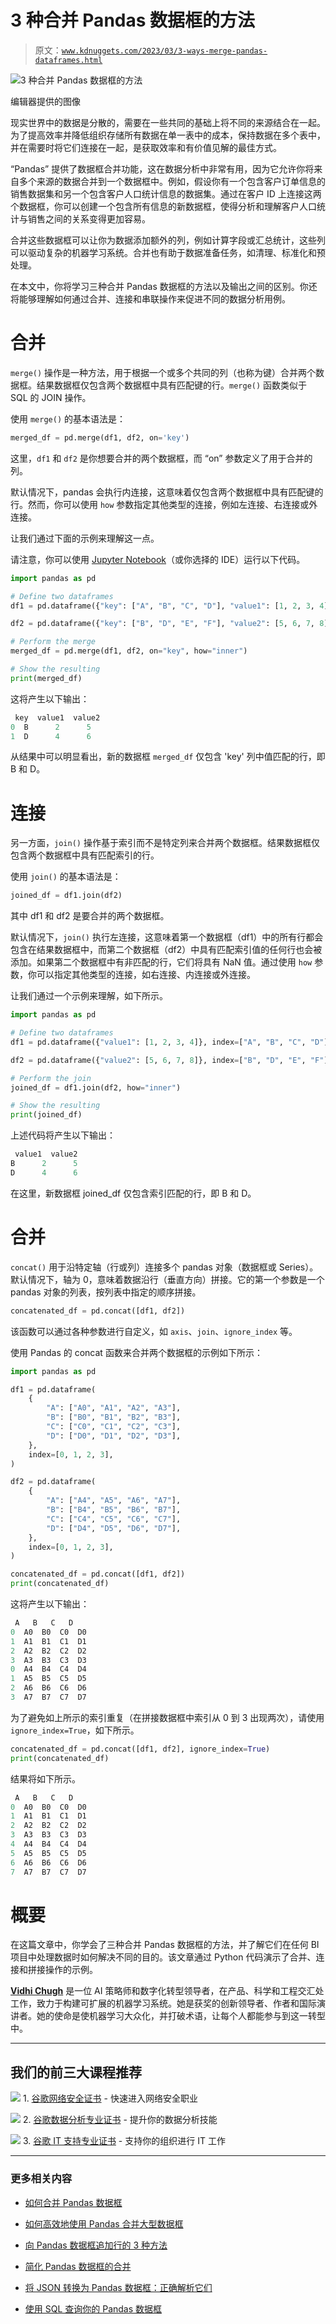 # 3 种合并 Pandas 数据框的方法

> 原文：[`www.kdnuggets.com/2023/03/3-ways-merge-pandas-dataframes.html`](https://www.kdnuggets.com/2023/03/3-ways-merge-pandas-dataframes.html)

![3 种合并 Pandas 数据框的方法](img/7c30c61ece82d6988b8a8623a38824f2.png)

编辑器提供的图像

现实世界中的数据是分散的，需要在一些共同的基础上将不同的来源结合在一起。为了提高效率并降低组织存储所有数据在单一表中的成本，保持数据在多个表中，并在需要时将它们连接在一起，是获取效率和有价值见解的最佳方式。

“Pandas” 提供了数据框合并功能，这在数据分析中非常有用，因为它允许你将来自多个来源的数据合并到一个数据框中。例如，假设你有一个包含客户订单信息的销售数据集和另一个包含客户人口统计信息的数据集。通过在客户 ID 上连接这两个数据框，你可以创建一个包含所有信息的新数据框，使得分析和理解客户人口统计与销售之间的关系变得更加容易。

合并这些数据框可以让你为数据添加额外的列，例如计算字段或汇总统计，这些列可以驱动复杂的机器学习系统。合并也有助于数据准备任务，如清理、标准化和预处理。

在本文中，你将学习三种合并 Pandas 数据框的方法以及输出之间的区别。你还将能够理解如何通过合并、连接和串联操作来促进不同的数据分析用例。

# 合并

`merge()` 操作是一种方法，用于根据一个或多个共同的列（也称为键）合并两个数据框。结果数据框仅包含两个数据框中具有匹配键的行。`merge()` 函数类似于 SQL 的 JOIN 操作。

使用 `merge()` 的基本语法是：

```py
merged_df = pd.merge(df1, df2, on='key')
```

这里，`df1` 和 `df2` 是你想要合并的两个数据框，而 “on” 参数定义了用于合并的列。

默认情况下，pandas 会执行内连接，这意味着仅包含两个数据框中具有匹配键的行。然而，你可以使用 `how` 参数指定其他类型的连接，例如左连接、右连接或外连接。

让我们通过下面的示例来理解这一点。

请注意，你可以使用 [Jupyter Notebook](https://jupyter.org/)（或你选择的 IDE）运行以下代码。

```py
import pandas as pd

# Define two dataframes
df1 = pd.dataframe({"key": ["A", "B", "C", "D"], "value1": [1, 2, 3, 4]})

df2 = pd.dataframe({"key": ["B", "D", "E", "F"], "value2": [5, 6, 7, 8]})

# Perform the merge
merged_df = pd.merge(df1, df2, on="key", how="inner")

# Show the resulting
print(merged_df)
```

这将产生以下输出：

```py
 key  value1  value2
0  B      2      5
1  D      4      6
```

从结果中可以明显看出，新的数据框 `merged_df` 仅包含 'key' 列中值匹配的行，即 B 和 D。

# 连接

另一方面，`join()` 操作基于索引而不是特定列来合并两个数据框。结果数据框仅包含两个数据框中具有匹配索引的行。

使用 `join()` 的基本语法是：

```py
joined_df = df1.join(df2)
```

其中 df1 和 df2 是要合并的两个数据框。

默认情况下，`join()` 执行左连接，这意味着第一个数据框（df1）中的所有行都会包含在结果数据框中，而第二个数据框（df2）中具有匹配索引值的任何行也会被添加。如果第二个数据框中有非匹配的行，它们将具有 NaN 值。通过使用 `how` 参数，你可以指定其他类型的连接，如右连接、内连接或外连接。

让我们通过一个示例来理解，如下所示。

```py
import pandas as pd

# Define two dataframes
df1 = pd.dataframe({"value1": [1, 2, 3, 4]}, index=["A", "B", "C", "D"])

df2 = pd.dataframe({"value2": [5, 6, 7, 8]}, index=["B", "D", "E", "F"])

# Perform the join
joined_df = df1.join(df2, how="inner")

# Show the resulting
print(joined_df)
```

上述代码将产生以下输出：

```py
 value1  value2
B      2      5
D      4      6
```

在这里，新数据框 joined_df 仅包含索引匹配的行，即 B 和 D。

# 合并

`concat()` 用于沿特定轴（行或列）连接多个 pandas 对象（数据框或 Series）。默认情况下，轴为 0，意味着数据沿行（垂直方向）拼接。它的第一个参数是一个 pandas 对象的列表，按列表中指定的顺序拼接。

```py
concatenated_df = pd.concat([df1, df2])
```

该函数可以通过各种参数进行自定义，如 `axis`、`join`、`ignore_index` 等。

使用 Pandas 的 concat 函数来合并两个数据框的示例如下所示：

```py
import pandas as pd

df1 = pd.dataframe(
    {
        "A": ["A0", "A1", "A2", "A3"],
        "B": ["B0", "B1", "B2", "B3"],
        "C": ["C0", "C1", "C2", "C3"],
        "D": ["D0", "D1", "D2", "D3"],
    },
    index=[0, 1, 2, 3],
)

df2 = pd.dataframe(
    {
        "A": ["A4", "A5", "A6", "A7"],
        "B": ["B4", "B5", "B6", "B7"],
        "C": ["C4", "C5", "C6", "C7"],
        "D": ["D4", "D5", "D6", "D7"],
    },
    index=[0, 1, 2, 3],
)

concatenated_df = pd.concat([df1, df2])
print(concatenated_df)
```

这将产生以下输出：

```py
 A   B   C   D
0  A0  B0  C0  D0
1  A1  B1  C1  D1
2  A2  B2  C2  D2
3  A3  B3  C3  D3
0  A4  B4  C4  D4
1  A5  B5  C5  D5
2  A6  B6  C6  D6
3  A7  B7  C7  D7
```

为了避免如上所示的索引重复（在拼接数据框中索引从 0 到 3 出现两次），请使用 `ignore_index=True`，如下所示。

```py
concatenated_df = pd.concat([df1, df2], ignore_index=True)
print(concatenated_df)
```

结果将如下所示。

```py
 A   B   C   D
0  A0  B0  C0  D0
1  A1  B1  C1  D1
2  A2  B2  C2  D2
3  A3  B3  C3  D3
4  A4  B4  C4  D4
5  A5  B5  C5  D5
6  A6  B6  C6  D6
7  A7  B7  C7  D7
```

# 概要

在这篇文章中，你学会了三种合并 Pandas 数据框的方法，并了解它们在任何 BI 项目中处理数据时如何解决不同的目的。该文章通过 Python 代码演示了合并、连接和拼接操作的示例。

**[Vidhi Chugh](https://vidhi-chugh.medium.com/)** 是一位 AI 策略师和数字化转型领导者，在产品、科学和工程交汇处工作，致力于构建可扩展的机器学习系统。她是获奖的创新领导者、作者和国际演讲者。她的使命是使机器学习大众化，并打破术语，让每个人都能参与到这一转型中。

* * *

## 我们的前三大课程推荐

![](img/0244c01ba9267c002ef39d4907e0b8fb.png) 1\. [谷歌网络安全证书](https://www.kdnuggets.com/google-cybersecurity) - 快速进入网络安全职业

![](img/e225c49c3c91745821c8c0368bf04711.png) 2\. [谷歌数据分析专业证书](https://www.kdnuggets.com/google-data-analytics) - 提升你的数据分析技能

![](img/0244c01ba9267c002ef39d4907e0b8fb.png) 3\. [谷歌 IT 支持专业证书](https://www.kdnuggets.com/google-itsupport) - 支持你的组织进行 IT 工作

* * *

### 更多相关内容

+   [如何合并 Pandas 数据框](https://www.kdnuggets.com/2023/01/merge-pandas-dataframes.html)

+   [如何高效地使用 Pandas 合并大型数据框](https://www.kdnuggets.com/how-to-merge-large-dataframes-efficiently-with-pandas)

+   [向 Pandas 数据框追加行的 3 种方法](https://www.kdnuggets.com/2022/08/3-ways-append-rows-pandas-dataframes.html)

+   [简化 Pandas 数据框的合并](https://www.kdnuggets.com/2022/09/combining-pandas-dataframes-made-simple.html)

+   [将 JSON 转换为 Pandas 数据框：正确解析它们](https://www.kdnuggets.com/converting-jsons-to-pandas-dataframes-parsing-them-the-right-way)

+   [使用 SQL 查询你的 Pandas 数据框](https://www.kdnuggets.com/2021/10/query-pandas-dataframes-sql.html)
